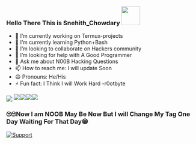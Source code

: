 ### Hello There This is Snehith_Chowdary <img src="https://media.giphy.com/media/12oufCB0MyZ1Go/giphy.gif" width="50">


- 🔭 I’m currently working on Termux-projects
- 🌱 I’m currently learning Python+Bash
- 👯 I’m looking to collaborate on Hackers community
- 🤔 I’m looking for help with A Good Programmer
- 💬 Ask me about N00B Hacking Questions
- 📫 How to reach me: I will update Soon
- 😄 Pronouns: He/His
- ⚡ Fun fact: I Think I will Work Hard -r0otbyte




<img align="center" src="https://github-readme-stats.vercel.app/api?username=itzr00tbyte&&show_icons=true&title_color=ffffff&icon_color=bb2acf&text_color=daf7dc&bg_color=151515">
<a href="https://t.me/itz_r00tbyte"><img src="https://img.shields.io/badge/telegram-D14836?color=2CA5E0&style=for-the-badge&logo=telegram&logoColor=white"></a><a href="https://www.instagram.com/itz_r00tbyte"><img src="https://img.shields.io/badge/instagram-%23E4405F.svg?&style=for-the-badge&logo=instagram&logoColor=white"></a><a href="https://gitlab.com/itzr00tbyte"><img src="https://img.shields.io/badge/gitlab-%23330f63.svg?&style=for-the-badge&logo=gitlab&logoColor=white"><a href="https://github.com/itzr00tbyte"><img src="https://img.shields.io/badge/github-%23100000.svg?&style=for-the-badge&logo=github&logoColor=white"></a>

### 🙄🙄Now I am NOOB May Be Now But I will Change My Tag One Day Waiting For That Day😁
[![Support](https://cdn.buymeacoffee.com/buttons/v2/default-white.png)](https://paypal.com/varunkhareedu)

